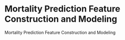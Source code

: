 # Mortality Prediction Feature Construction and Modeling
 Mortality Prediction Feature Construction and Modeling
